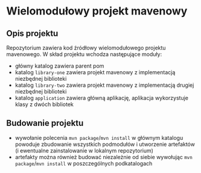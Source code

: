 # Wielomodułowy projekt mavenowy

## Opis projektu

Repozytorium zawiera kod źródłowy wielomodułowego projektu mavenowego. W skład projektu wchodza następujące moduły:
- główny katalog zawiera parent pom
- katalog `library-one` zawiera projekt mavenowy z implementacją niezbędnej biblioteki
- katalog `library-two` zawiera projekt mavenowy z implementacją drugiej niezbędnej biblioteki
- katalog `application` zawiera główną aplikację, aplikacja wykorzystuje klasy z dwóch bibliotek

## Budowanie projektu

- wywołanie polecenia `mvn package`/`mvn install` w głównym katalogu powoduje zbudowanie wszystkich podmodułów i utworzenie artefaktów (i ewentualne zainstalowanie w lokalnym repozytorium)
- artefakty można również budować niezależnie od siebie wywołując `mvn package`/`mvn install` w poszczególnych podkatalogach